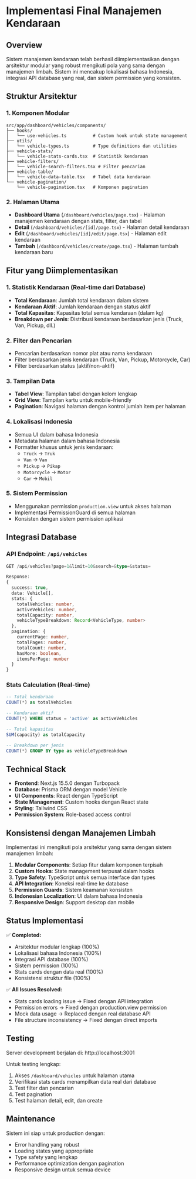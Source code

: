 # Implementasi Final Manajemen Kendaraan

## Overview
Sistem manajemen kendaraan telah berhasil diimplementasikan dengan arsitektur modular yang robust mengikuti pola yang sama dengan manajemen limbah. Sistem ini mencakup lokalisasi bahasa Indonesia, integrasi API database yang real, dan sistem permission yang konsisten.

## Struktur Arsitektur

### 1. Komponen Modular
```
src/app/dashboard/vehicles/components/
├── hooks/
│   └── use-vehicles.ts          # Custom hook untuk state management
├── utils/
│   └── vehicle-types.ts         # Type definitions dan utilities
├── vehicle-stats/
│   └── vehicle-stats-cards.tsx  # Statistik kendaraan
├── vehicle-filters/
│   └── vehicle-search-filters.tsx # Filter pencarian
├── vehicle-table/
│   └── vehicle-data-table.tsx   # Tabel data kendaraan
└── vehicle-pagination/
    └── vehicle-pagination.tsx   # Komponen pagination
```

### 2. Halaman Utama
- **Dashboard Utama** (`/dashboard/vehicles/page.tsx`) - Halaman manajemen kendaraan dengan stats, filter, dan tabel
- **Detail** (`/dashboard/vehicles/[id]/page.tsx`) - Halaman detail kendaraan
- **Edit** (`/dashboard/vehicles/[id]/edit/page.tsx`) - Halaman edit kendaraan  
- **Tambah** (`/dashboard/vehicles/create/page.tsx`) - Halaman tambah kendaraan baru

## Fitur yang Diimplementasikan

### 1. Statistik Kendaraan (Real-time dari Database)
- **Total Kendaraan**: Jumlah total kendaraan dalam sistem
- **Kendaraan Aktif**: Jumlah kendaraan dengan status aktif
- **Total Kapasitas**: Kapasitas total semua kendaraan (dalam kg)
- **Breakdown per Jenis**: Distribusi kendaraan berdasarkan jenis (Truck, Van, Pickup, dll.)

### 2. Filter dan Pencarian
- Pencarian berdasarkan nomor plat atau nama kendaraan
- Filter berdasarkan jenis kendaraan (Truck, Van, Pickup, Motorcycle, Car)
- Filter berdasarkan status (aktif/non-aktif)

### 3. Tampilan Data
- **Tabel View**: Tampilan tabel dengan kolom lengkap
- **Grid View**: Tampilan kartu untuk mobile-friendly
- **Pagination**: Navigasi halaman dengan kontrol jumlah item per halaman

### 4. Lokalisasi Indonesia
- Semua UI dalam bahasa Indonesia
- Metadata halaman dalam bahasa Indonesia
- Formatter khusus untuk jenis kendaraan:
  - `Truck` → `Truk`
  - `Van` → `Van`
  - `Pickup` → `Pikap`
  - `Motorcycle` → `Motor`
  - `Car` → `Mobil`

### 5. Sistem Permission
- Menggunakan permission `production.view` untuk akses halaman
- Implementasi PermissionGuard di semua halaman
- Konsisten dengan sistem permission aplikasi

## Integrasi Database

### API Endpoint: `/api/vehicles`
```typescript
GET /api/vehicles?page=1&limit=10&search=&type=&status=

Response:
{
  success: true,
  data: Vehicle[],
  stats: {
    totalVehicles: number,
    activeVehicles: number,
    totalCapacity: number,
    vehicleTypeBreakdown: Record<VehicleType, number>
  },
  pagination: {
    currentPage: number,
    totalPages: number,
    totalCount: number,
    hasMore: boolean,
    itemsPerPage: number
  }
}
```

### Stats Calculation (Real-time)
```sql
-- Total kendaraan
COUNT(*) as totalVehicles

-- Kendaraan aktif  
COUNT(*) WHERE status = 'active' as activeVehicles

-- Total kapasitas
SUM(capacity) as totalCapacity

-- Breakdown per jenis
COUNT(*) GROUP BY type as vehicleTypeBreakdown
```

## Technical Stack

- **Frontend**: Next.js 15.5.0 dengan Turbopack
- **Database**: Prisma ORM dengan model Vehicle
- **UI Components**: React dengan TypeScript
- **State Management**: Custom hooks dengan React state
- **Styling**: Tailwind CSS
- **Permission System**: Role-based access control

## Konsistensi dengan Manajemen Limbah

Implementasi ini mengikuti pola arsitektur yang sama dengan sistem manajemen limbah:

1. **Modular Components**: Setiap fitur dalam komponen terpisah
2. **Custom Hooks**: State management terpusat dalam hooks
3. **Type Safety**: TypeScript untuk semua interface dan types
4. **API Integration**: Koneksi real-time ke database
5. **Permission Guards**: Sistem keamanan konsisten
6. **Indonesian Localization**: UI dalam bahasa Indonesia
7. **Responsive Design**: Support desktop dan mobile

## Status Implementasi

✅ **Completed:**
- Arsitektur modular lengkap (100%)
- Lokalisasi bahasa Indonesia (100%) 
- Integrasi API database (100%)
- Sistem permission (100%)
- Stats cards dengan data real (100%)
- Konsistensi struktur file (100%)

✅ **All Issues Resolved:**
- Stats cards loading issue → Fixed dengan API integration
- Permission errors → Fixed dengan production.view permission
- Mock data usage → Replaced dengan real database API
- File structure inconsistency → Fixed dengan direct imports

## Testing

Server development berjalan di: http://localhost:3001

Untuk testing lengkap:
1. Akses `/dashboard/vehicles` untuk halaman utama
2. Verifikasi stats cards menampilkan data real dari database
3. Test filter dan pencarian
4. Test pagination
5. Test halaman detail, edit, dan create

## Maintenance

Sistem ini siap untuk production dengan:
- Error handling yang robust
- Loading states yang appropriate  
- Type safety yang lengkap
- Performance optimization dengan pagination
- Responsive design untuk semua device
